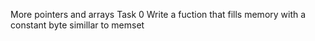 More pointers and arrays
Task 0
Write a fuction that fills memory with a constant byte simillar to memset

